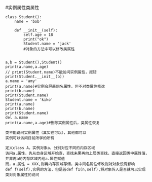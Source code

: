 #实例属性类属性

```angular2
class Student():
    name = 'bob'
    
    def __init__(self):
        self.age = 18
        print("ok")
        Student.name = 'jack'
        #对象的方法中可以修改类属性


a,b = Student(),Student()
print(a.name,a.age)
// print(Student.name)不能访问实例属性，报错
print(Student.__init__(b))
a.name = 'amy'
print(a.name)#实例会屏蔽同名属性，但不对类属性修改
print(b.name)
print(Student.name)
Student.name = 'kiko'
print(a.name)
print(b.name)
print(Student.name)
del a.name
print(a.name,a.age)#删除实例属性后，类属性恢复
```
    类不能访问实例属性（其实也可以），其他都可以
    实例可以访问目前所学的所有
    
    定义class A，实例对象a，分别对应不同的内存区域
    访问a.属性，先从自身区域开始查，查找未果再向上层类查找，直接返回类中属性值，
    并非再a的内存区域内给a.属性赋值
    而，a.属性 = XXX,则再内存区域存储，类中同名属性修改则对对象没有影响
    def f(self),实例的方法，但是若def f1(n,self),将对象传入是否就可以实现
    类对对象属性的访问
    